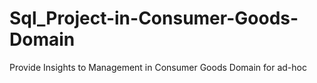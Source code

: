 # Sql_Project-in-Consumer-Goods-Domain
Provide Insights to Management in Consumer Goods Domain for ad-hoc
